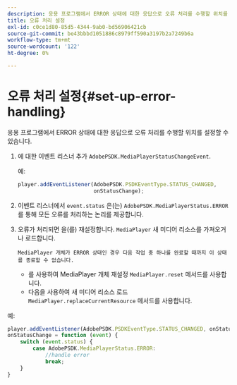 ```yaml
---
description: 응용 프로그램에서 ERROR 상태에 대한 응답으로 오류 처리를 수행할 위치를 설정할 수 있습니다.
title: 오류 처리 설정
exl-id: c0ce1d80-85d5-4344-9ab0-bd56906421cb
source-git-commit: be43bbbd1051886c8979ff590a3197b2a7249b6a
workflow-type: tm+mt
source-wordcount: '122'
ht-degree: 0%

---
```


# 오류 처리 설정{#set-up-error-handling}

응용 프로그램에서 ERROR 상태에 대한 응답으로 오류 처리를 수행할 위치를 설정할 수 있습니다.

1. 에 대한 이벤트 리스너 추가 `AdobePSDK.MediaPlayerStatusChangeEvent`.

   예:

   ```js
   player.addEventListener(AdobePSDK.PSDKEventType.STATUS_CHANGED, 
                           onStatusChange);
   ```

1. 이벤트 리스너에서 `event.status` 은(는) `AdobePSDK.MediaPlayerStatus.ERROR`를 통해 모든 오류를 처리하는 논리를 제공합니다.
1. 오류가 처리되면 을(를) 재설정합니다. `MediaPlayer` 새 미디어 리소스를 가져오거나 로드합니다.

       MediaPlayer 개체가 ERROR 상태인 경우 다음 작업 중 하나를 완료할 때까지 이 상태를 종료할 수 없습니다.
   
   * 를 사용하여 MediaPlayer 개체 재설정 `MediaPlayer.reset` 메서드를 사용합니다.
   * 다음을 사용하여 새 미디어 리소스 로드 `MediaPlayer.replaceCurrentResource` 메서드를 사용합니다.

<!--<a id="example_342CA5A8CD7C45BD88233C5BDBB17220"></a>-->

예:

```js
player.addEventListener(AdobePSDK.PSDKEventType.STATUS_CHANGED, onStatusChange); 
onStatusChange = function (event) { 
    switch (event.status) { 
        case AdobePSDK.MediaPlayerStatus.ERROR: 
            //handle error 
            break; 
    } 
} 
```
